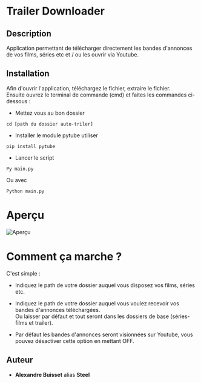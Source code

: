# Trailer Downloader

## Description 

Application permettant de télécharger directement les bandes d'annonces de vos films, séries etc et / ou les ouvrir via Youtube.

## Installation

Afin d'ouvrir l'application, téléchargez le fichier, extraire le fichier.  
Ensuite ouvrez le terminal de commande (cmd) et faites les commandes ci-dessous : 

* Mettez vous au bon dossier
```
cd [path du dossier auto-triler]
```
* Installer le module pytube utiliser
```
pip install pytube
```
* Lancer le script
```
Py main.py
```
Ou avec
```
Python main.py
```

# Aperçu

![Aperçu](https://github.com/Steelataure/Trailer-downloader/blob/main/assets/aper%C3%A7u.png)

# Comment ça marche ?

C'est simple : 
* Indiquez le path de votre dossier auquel vous disposez vos films, séries etc.  
* Indiquez le path de votre dossier auquel vous voulez recevoir vos bandes d'annonces téléchargées.  
Ou laisser par défaut et tout seront dans les dossiers de base (séries-films et trailer).

* Par défaut les bandes d'annonces seront visionnées sur Youtube, vous pouvez désactiver cette option en mettant OFF.


## Auteur 

* **Alexandre Buisset** alias **Steel**
